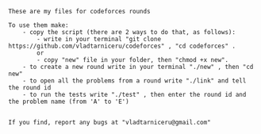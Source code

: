 
	These are my files for codeforces rounds

	To use them make:
		- copy the script (there are 2 ways to do that, as follows):
			- write in your terminal "git clone https://github.com/vladtarniceru/codeforces" , "cd codeforces" .
			or
			- copy "new" file in your folder, then "chmod +x new".
		- to create a new round write in your terminal "./new" , then "cd new"
		- to open all the problems from a round write "./link" and tell the round id
		- to run the tests write "./test" , then enter the round id and the problem name (from 'A' to 'E')
	
	
	If you find, report any bugs at "vladtarniceru@gmail.com"

